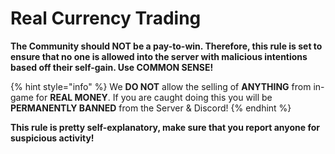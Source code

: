 # Real Currency Trading

**The Community should NOT be a pay-to-win. Therefore, this rule is set to ensure that no one is allowed into the server with malicious intentions based off their self-gain. Use COMMON SENSE!**

{% hint style="info" %}
We **DO NOT** allow the selling of **ANYTHING** from in-game for **REAL MONEY**. If you are caught doing this you will be **PERMANENTLY BANNED** from the Server & Discord!
{% endhint %}

**This rule is pretty self-explanatory, make sure that you report anyone for suspicious activity!**
